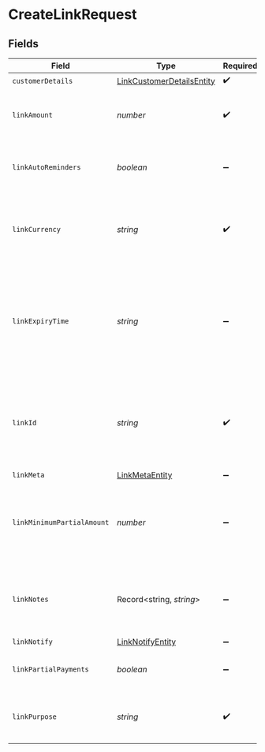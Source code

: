 # CreateLinkRequest


## Fields

| Field                                                                                                                                                                                       | Type                                                                                                                                                                                        | Required                                                                                                                                                                                    | Description                                                                                                                                                                                 | Example                                                                                                                                                                                     |
| ------------------------------------------------------------------------------------------------------------------------------------------------------------------------------------------- | ------------------------------------------------------------------------------------------------------------------------------------------------------------------------------------------- | ------------------------------------------------------------------------------------------------------------------------------------------------------------------------------------------- | ------------------------------------------------------------------------------------------------------------------------------------------------------------------------------------------- | ------------------------------------------------------------------------------------------------------------------------------------------------------------------------------------------- |
| `customerDetails`                                                                                                                                                                           | [LinkCustomerDetailsEntity](../../models/shared/linkcustomerdetailsentity.md)                                                                                                               | :heavy_check_mark:                                                                                                                                                                          | N/A                                                                                                                                                                                         |                                                                                                                                                                                             |
| `linkAmount`                                                                                                                                                                                | *number*                                                                                                                                                                                    | :heavy_check_mark:                                                                                                                                                                          | Amount to be collected using this link. Provide upto two decimals for paise.                                                                                                                |                                                                                                                                                                                             |
| `linkAutoReminders`                                                                                                                                                                         | *boolean*                                                                                                                                                                                   | :heavy_minus_sign:                                                                                                                                                                          | If "true", reminders will be sent to customers for collecting payments.                                                                                                                     |                                                                                                                                                                                             |
| `linkCurrency`                                                                                                                                                                              | *string*                                                                                                                                                                                    | :heavy_check_mark:                                                                                                                                                                          | Currency for the payment link. Default is INR. Contact care@cashfree.com to enable new currencies.                                                                                          |                                                                                                                                                                                             |
| `linkExpiryTime`                                                                                                                                                                            | *string*                                                                                                                                                                                    | :heavy_minus_sign:                                                                                                                                                                          | Time after which the link expires. Customers will not be able to make the payment beyond the time specified here. You can provide them in a valid ISO 8601 time format. Default is 30 days. |                                                                                                                                                                                             |
| `linkId`                                                                                                                                                                                    | *string*                                                                                                                                                                                    | :heavy_check_mark:                                                                                                                                                                          | Unique Identifier (provided by merchant) for the Link. Alphanumeric and only - and _ allowed (50 character limit). Use this for other link-related APIs.                                    |                                                                                                                                                                                             |
| `linkMeta`                                                                                                                                                                                  | [LinkMetaEntity](../../models/shared/linkmetaentity.md)                                                                                                                                     | :heavy_minus_sign:                                                                                                                                                                          | N/A                                                                                                                                                                                         |                                                                                                                                                                                             |
| `linkMinimumPartialAmount`                                                                                                                                                                  | *number*                                                                                                                                                                                    | :heavy_minus_sign:                                                                                                                                                                          | Minimum amount in first installment that needs to be paid by the customer if partial payments are enabled. This should be less than the link_amount.                                        |                                                                                                                                                                                             |
| `linkNotes`                                                                                                                                                                                 | Record<string, *string*>                                                                                                                                                                    | :heavy_minus_sign:                                                                                                                                                                          | Key-value pair that can be used to store additional information about the entity. Maximum 5 key-value pairs                                                                                 | [object Object]                                                                                                                                                                             |
| `linkNotify`                                                                                                                                                                                | [LinkNotifyEntity](../../models/shared/linknotifyentity.md)                                                                                                                                 | :heavy_minus_sign:                                                                                                                                                                          | N/A                                                                                                                                                                                         |                                                                                                                                                                                             |
| `linkPartialPayments`                                                                                                                                                                       | *boolean*                                                                                                                                                                                   | :heavy_minus_sign:                                                                                                                                                                          | If "true", customer can make partial payments for the link.                                                                                                                                 |                                                                                                                                                                                             |
| `linkPurpose`                                                                                                                                                                               | *string*                                                                                                                                                                                    | :heavy_check_mark:                                                                                                                                                                          | A brief description for which payment must be collected. This is shown to the customer.                                                                                                     |                                                                                                                                                                                             |